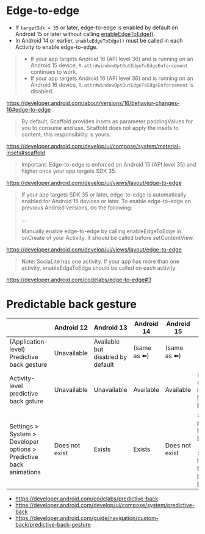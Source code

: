 # Edge-to-edge
- If `targetSdk = 35` or later, edge-to-edge is enabled by default on Android 15 or later without calling [enableEdgeToEdge()](https://developer.android.com/reference/kotlin/androidx/activity/package-summary#(androidx.activity.ComponentActivity).enableEdgeToEdge(androidx.activity.SystemBarStyle,androidx.activity.SystemBarStyle)).
- In Android 14 or earlier, `enableEdgeToEdge()` must be called in each Activity to enable edge-to-edge.

> - If your app targets Android 16 (API level 36) and is running on an Android 15 device, `R.attr#windowOptOutEdgeToEdgeEnforcement` continues to work.
> - If your app targets Android 16 (API level 36) and is running on an Android 16 device, `R.attr#windowOptOutEdgeToEdgeEnforcement` is disabled.

https://developer.android.com/about/versions/16/behavior-changes-16#edge-to-edge

> By default, Scaffold provides insets as parameter paddingValues for you to consume and use. Scaffold does not apply the insets to content; this responsibility is yours.

https://developer.android.com/develop/ui/compose/system/material-insets#scaffold

> Important: Edge-to-edge is enforced on Android 15 (API level 35) and higher once your app targets SDK 35.

https://developer.android.com/develop/ui/views/layout/edge-to-edge

> If your app targets SDK 35 or later, edge-to-edge is automatically enabled for Android 15 devices or later.
> To enable edge-to-edge on previous Android versions, do the following:
>
> ...
>
> Manually enable edge-to-edge by calling enableEdgeToEdge in onCreate of your Activity. It should be called before setContentView.

https://developer.android.com/develop/ui/views/layout/edge-to-edge

> Note: SociaLite has one activity. If your app has more than one activity, enableEdgeToEdge should be called on each activity.

https://developer.android.com/codelabs/edge-to-edge#3

# Predictable back gesture

&nbsp;|Android 12|Android 13|Android 14|Android 15|Note
--|--|--|--|--|--
(Application-level) Predictive back gesture|Unavailable|Available but disabled by default|(same as ⬅️)|(same as ⬅️)
Activity-level predictive back gsture|Unavailable|Unavailable|Available|Available|> Starting with Android 14, the `android:enableOnBackInvokedCallback` flag lets you opt-in to predictive system animations at the activity level.<br>https://developer.android.com/guide/navigation/custom-back/predictive-back-gesture#opt-activity-level
Settings > System > Developer options > Predictive back animations|Does not exist|Exists|Exists|Does not exist|> Starting with Android 15, the developer option for predictive back animations is no longer available.<br>https://developer.android.com/guide/navigation/custom-back/predictive-back-gesture#dev-option<br><br>> With Android 15, system animations such as back-to-home, cross-task, and cross-activity are no longer behind the developer option.<br>https://developer.android.com/guide/navigation/custom-back/predictive-back-gesture#dev-option

- https://developer.android.com/codelabs/predictive-back
- https://developer.android.com/develop/ui/compose/system/predictive-back
- https://developer.android.com/guide/navigation/custom-back/predictive-back-gesture
